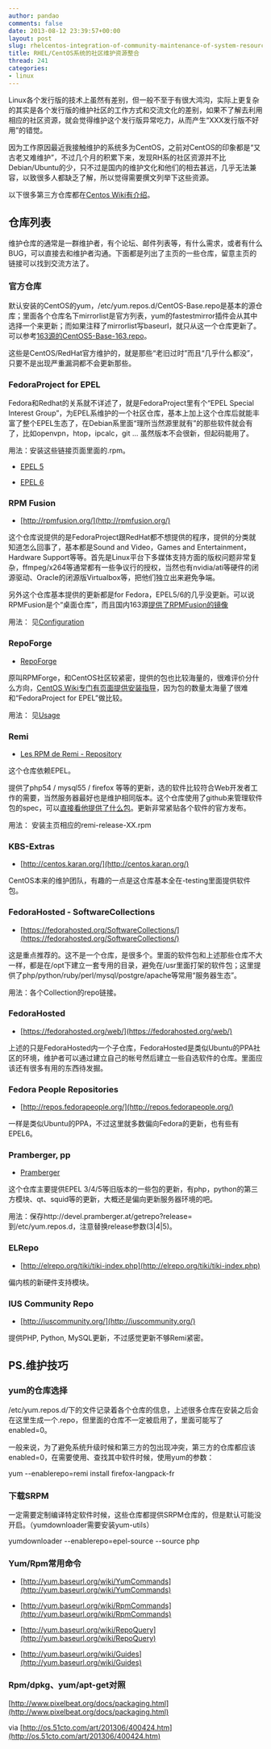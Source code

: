 ```yaml
---
author: pandao
comments: false
date: 2013-08-12 23:39:57+00:00
layout: post
slug: rhelcentos-integration-of-community-maintenance-of-system-resources
title: RHEL/CentOS系统的社区维护资源整合
thread: 241
categories:
- linux
---
```


Linux各个发行版的技术上虽然有差别，但一般不至于有很大鸿沟，实际上更复杂的其实是各个发行版的维护社区的工作方式和交流文化的差别，如果不了解去利用相应的社区资源，就会觉得维护这个发行版异常吃力，从而产生“XXX发行版不好用”的错觉。

因为工作原因最近我接触维护的系统多为CentOS，之前对CentOS的印象都是“又古老又难维护”，不过几个月的积累下来，发现RH系的社区资源并不比Debian/Ubuntu的少，只不过是国内的维护文化和他们的相去甚远，几乎无法兼容，以致很多人都缺乏了解，所以觉得需要撰文列举下这些资源。

以下很多第三方仓库都在[Centos Wiki有介绍](http://wiki.centos.org/AdditionalResources/Repositories/)。


## **仓库列表**


维护仓库的通常是一群维护者，有个论坛、邮件列表等，有什么需求，或者有什么BUG，可以直接去和维护者沟通。下面都是列出了主页的一些仓库，留意主页的链接可以找到交流方法了。


### **官方仓库**


默认安装的CentOS的yum，/etc/yum.repos.d/CentOS-Base.repo是基本的源仓库；里面各个仓库名下mirrorlist是官方列表，yum的fastestmirror插件会从其中选择一个来更新；而如果注释了mirrorlist写baseurl，就只从这一个仓库更新了。可以参考[163源的CentOS5-Base-163.repo](http://mirrors.163.com/.help/CentOS6-Base-163.repo)。

这些是CentOS/RedHat官方维护的，就是那些“老旧过时”而且“几乎什么都没”，只要不是出现严重漏洞都不会更新那些。


### **FedoraProject for EPEL**


Fedora和Redhat的关系就不详述了，就是FedoraProject里有个“EPEL Special Interest Group”，为EPEL系维护的一个社区仓库，基本上加上这个仓库后就能丰富了整个EPEL生态了，在Debian系里面“理所当然源里就有”的那些软件就会有了，比如openvpn，htop，ipcalc，git ... 虽然版本不会很新，但起码能用了。

用法：安装这些链接页面里面的.rpm。



	
  * [EPEL 5](http://download.fedoraproject.org/pub/epel/5/i386/repoview/epel-release.html)

	
  * [EPEL 6](http://download.fedoraproject.org/pub/epel/6/i386/repoview/epel-release.html)




### **RPM Fusion**





	
  * [http://rpmfusion.org/](http://rpmfusion.org/)


这个仓库说提供的是FedoraProject跟RedHat都不想提供的程序，提供的分类就知道怎么回事了，基本都是Sound and Video，Games and Entertainment，Hardware Support等等。首先是Linux平台下多媒体支持方面的版权问题非常复杂，ffmpeg/x264等通常都有一些争议行的授权，当然也有nvidia/ati等硬件的闭源驱动、Oracle的闭源版Virtualbox等，把他们独立出来避免争端。

另外这个仓库基本提供的更新都是for Fedora，EPEL5/6的几乎没更新。可以说RPMFusion是个“桌面仓库”，而且国内163源[提供了RPMFusion的镜像](http://mirrors.163.com/rpmfusion/)

用法： 见[Configuration](http://rpmfusion.org/Configuration)


### **RepoForge**





	
  * [RepoForge](http://repoforge.org/)


原叫RPMForge，和CentOS社区较紧密，提供的包也比较海量的，很难评价分什么方向，[CentOS Wiki专门有页面提供安装指导](http://wiki.centos.org/AdditionalResources/Repositories/RPMForge)，因为包的数量太海量了很难和“FedoraProject for EPEL”做比较。

用法： 见[Usage](http://repoforge.org/use/)


### **Remi**





	
  * [Les RPM de Remi - Repository](http://rpms.famillecollet.com/)


这个仓库依赖EPEL。

提供了php54 / mysql55 / firefox 等等的更新，选的软件比较符合Web开发者工作的需要，当然服务器最好也是维护相同版本。这个仓库使用了github来管理软件包的spec，可以[直接看他提供了什么包](https://github.com/remicollet/remirepo)。更新非常紧贴各个软件的官方发布。

用法： 安装主页相应的remi-release-XX.rpm


### **KBS-Extras**





	
  * [http://centos.karan.org/](http://centos.karan.org/)


CentOS本来的维护团队，有趣的一点是这仓库基本全在-testing里面提供软件包。


### **FedoraHosted - SoftwareCollections**





	
  * [https://fedorahosted.org/SoftwareCollections/](https://fedorahosted.org/SoftwareCollections/)


这是重点推荐的。这不是一个仓库，是很多个。里面的软件包和上述那些仓库不大一样，都是在/opt下建立一套专用的目录，避免在/usr里面打架的软件包；这里提供了php/python/ruby/perl/mysql/postgre/apache等常用“服务器生态”。

用法：各个Collection的repo链接。


### **FedoraHosted**





	
  * [https://fedorahosted.org/web/](https://fedorahosted.org/web/)


上述的只是FedoraHosted内一个子仓库，FedoraHosted是类似Ubuntu的PPA社区的环境，维护者可以通过建立自己的帐号然后建立一些自选软件的仓库。里面应该还有很多有用的东西待发掘。


### **Fedora People Repositories**





	
  * [http://repos.fedorapeople.org/](http://repos.fedorapeople.org/)


一样是类似Ubuntu的PPA，不过这里就多数偏向Fedora的更新，也有些有EPEL6。


### **Pramberger, pp**





	
  * [Pramberger](http://www.pramberger.at/peter/services/repository/)


这个仓库主要提供EPEL 3/4/5等旧版本的一些包的更新，有php，python的第三方模块、qt、squid等的更新，大概还是偏向更新服务器环境的吧。

用法：保存http://devel.pramberger.at/getrepo?release=到/etc/yum.repos.d，注意替换release参数(3|4|5)。


### **ELRepo**





	
  * [http://elrepo.org/tiki/tiki-index.php](http://elrepo.org/tiki/tiki-index.php)


偏内核的新硬件支持模块。


### **IUS Community Repo**





	
  * [http://iuscommunity.org/](http://iuscommunity.org/)


提供PHP, Python, MySQL更新，不过感觉更新不够Remi紧密。


## PS.维护技巧




### **yum的仓库选择**


/etc/yum.repos.d/下的文件记录着各个仓库的信息，上述很多仓库在安装之后会在这里生成一个.repo，但里面的仓库不一定被启用了，里面可能写了enabled=0。

一般来说，为了避免系统升级时候和第三方的包出现冲突，第三方的仓库都应该enabled=0，在需要使用、查找其中软件时候，使用yum的参数：

yum --enablerepo=remi install firefox-langpack-fr


### **下载SRPM**


一定需要定制编译特定软件时候，这些仓库都提供SRPM仓库的，但是默认可能没开启。（yumdownloader需要安装yum-utils）

yumdownloader --enablerepo=epel-source --source php


### **Yum/Rpm常用命令**





	
  * [http://yum.baseurl.org/wiki/YumCommands](http://yum.baseurl.org/wiki/YumCommands)

	
  * [http://yum.baseurl.org/wiki/RpmCommands](http://yum.baseurl.org/wiki/RpmCommands)

	
  * [http://yum.baseurl.org/wiki/RepoQuery](http://yum.baseurl.org/wiki/RepoQuery)

	
  * [http://yum.baseurl.org/wiki/Guides](http://yum.baseurl.org/wiki/Guides)




### **Rpm/dpkg、yum/apt-get对照**


[http://www.pixelbeat.org/docs/packaging.html](http://www.pixelbeat.org/docs/packaging.html)

via [http://os.51cto.com/art/201306/400424.htm](http://os.51cto.com/art/201306/400424.htm)
